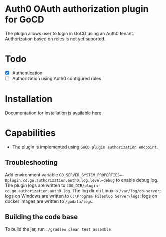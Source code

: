 # Auth0 OAuth authorization plugin for GoCD

The plugin allows user to login in GoCD using an Auth0 tenant. Authorization based on roles is not yet suported.

# Todo
- [x] Authentication
- [ ] Authorization using Auth0 configured roles

# Installation

Documentation for installation is available [here](INSTALL.md)

# Capabilities

* The plugin is implemented using `GoCD plugin authorization endpoint`.

## Troubleshooting

Add environment variable `GO_SERVER_SYSTEM_PROPERTIES=-Dplugin.cd.go.authorization.auth0.log.level=debug` to enable debug log. The plugin logs are written to `LOG_DIR/plugin-cd.go.authorization.auth0.log`. The log dir on Linux is `/var/log/go-server`; logs on Windows are written to `C:\Program Files\Go Server\logs`; logs on docker images are written to `/godata/logs`.


## Building the code base

To build the jar, run `./gradlew clean test assemble`

